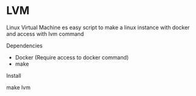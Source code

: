 # LVM

Linux Virtual Machine es easy script to make a linux instance with docker and access with lvm command

Dependencies

- Docker (Require access to docker command)
- make

Install 

make lvm

